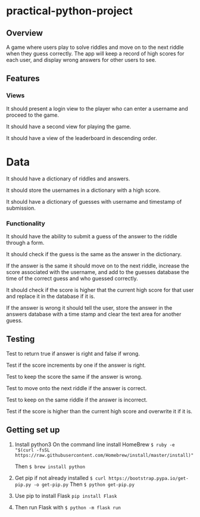 # practical-python-project
## Overview
A game where users play to solve riddles and move on to the next riddle when they guess correctly. The app will keep a record of high scores for each user, and display wrong answers for other users to see.

## Features

### Views
It should present a login view to the player who can enter a username and proceed to the game. 

It should have a second view for playing the game. 

It should have a view of the leaderboard in descending order. 

# Data
It should have a dictionary of riddles and answers. 

It should store the usernames in a dictionary with a high score. 

It should have a dictionary of guesses with username and timestamp of submission.

### Functionality
It should have the ability to submit a guess of the answer to the riddle through a form. 

It should check if the guess is the same as the answer in the dictionary. 

If the answer is the same it should move on to the next riddle, increase the score associated with the username, and add to the guesses database the time of the correct guess and who guessed correctly. 

It should check if the score is higher that the current high score for that user and replace it in the database if it is. 

If the answer is wrong it should tell the user, store the answer in the answers database with a time stamp and clear the text area for another guess. 

## Testing
Test to return true if answer is right and false if wrong. 

Test if the score increments by one if the answer is right.

Test to keep the score the same if the answer is wrong.

Test to move onto the next riddle if the answer is correct.

Test to keep on the same riddle if the answer is incorrect.

Test if the score is higher than the current high score and overwrite it if it is.

## Getting set up
1. Install python3
   On the command line install HomeBrew
   ```$ ruby -e "$(curl -fsSL https://raw.githubusercontent.com/Homebrew/install/master/install)"```

   Then 
   ```$ brew install python```

2. Get pip if not already installed
```$ curl https://bootstrap.pypa.io/get-pip.py -o get-pip.py```
Then
```$ python get-pip.py```

3. Use pip to install Flask
   ```pip install Flask```

4. Then run Flask with 
```$ python -m flask run```
